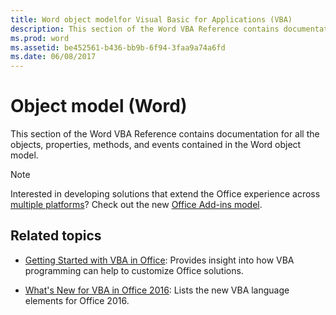 ```yaml
---
title: Word object modelfor Visual Basic for Applications (VBA)
description: This section of the Word VBA Reference contains documentation for all the objects, properties, methods, and events contained in the Word object model.
ms.prod: word
ms.assetid: be452561-b436-bb9b-6f94-3faa9a74a6fd
ms.date: 06/08/2017
---
```



# Object model (Word) 

This section of the Word VBA Reference contains documentation for all the objects, properties, methods, and events contained in the Word object model.

> [!NOTE] 
> Interested in developing solutions that extend the Office experience across [multiple platforms](https://docs.microsoft.com/en-us/office/dev/add-ins/overview/office-add-in-availability)? Check out the new [Office Add-ins model](https://docs.microsoft.com/en-us/office/dev/add-ins/overview/office-add-ins).

## Related topics

- [Getting Started with VBA in Office](../../../Library-Reference/Concepts/getting-started-with-vba-in-office.md): Provides insight into how VBA programming can help to customize Office solutions.

- [What's New for VBA in Office 2016](../../../Library-Reference/Concepts/what-s-new-for-vba-in-office-2016.md): Lists the new VBA language elements for Office 2016.


